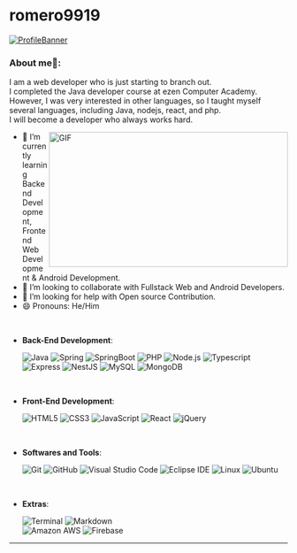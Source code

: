 # romero9919
[![ProfileBanner](https://musicart.co.kr/img/romebanners.png)](https://musicart.co.kr/)

### About me🧑:
I am a web developer who is just starting to branch out. <br />
I completed the Java developer course at ezen Computer Academy.<br />
However, I was very interested in other languages, so I taught myself several languages, including Java, nodejs, react, and php.<br />
I will become a developer who always works hard.

<img align="right" alt="GIF" src="https://musicart.co.kr/img/banner02.png" width="432" height="244" />

- 🌱 I’m currently learning Backend Development, Frontend Web Development & Android Development.
- 👯 I’m looking to collaborate with Fullstack Web and Android Developers.
- 🤔 I’m looking for help with Open source Contribution.
- 😄 Pronouns: He/Him
  
<br/>

<p align="center">

- **Back-End Development**:
    
    ![Java](https://img.shields.io/badge/Java%20-%232370ED.svg?style=for-the-badge&logoColor=white)
    ![Spring](https://img.shields.io/badge/Spring%20-%2116384C.svg?style=for-the-badge&logo=Spring&logoColor=white)
    ![SpringBoot](https://img.shields.io/badge/SpringBoot%20-%2116384C.svg?style=for-the-badge&logo=SpringBoot&logoColor=white)
    ![PHP](https://img.shields.io/badge/PHP%20-%2314354C.svg?style=for-the-badge&logo=PHP&logoColor=white)
    ![Node.js](https://img.shields.io/badge/Node.js-FDB515.svg?style=for-the-badge&logo=Node.js&logoColor=black)
    ![Typescript](https://img.shields.io/badge/Typescript-3178C6.svg?style=for-the-badge&logo=Typescript&logoColor=white)
    ![Express](https://img.shields.io/badge/Express-000000.svg?style=for-the-badge&logo=Express&logoColor=white)
    ![NestJS](https://img.shields.io/badge/NestJS-E0234E.svg?style=for-the-badge&logo=NestJS&logoColor=white)
    ![MySQL](https://img.shields.io/badge/MySQL-4479A1.svg?style=for-the-badge&logo=MySQL&logoColor=white)
    ![MongoDB](https://img.shields.io/badge/MongoDB-47A248.svg?style=for-the-badge&logo=MongoDB&logoColor=white)

<br>   
    
- **Front-End Development**:

    ![HTML5](https://img.shields.io/badge/HTML5%20-%23E34F26.svg?style=for-the-badge&logo=html5&logoColor=white)
    ![CSS3](https://img.shields.io/badge/CSS%20-%231572B6.svg?style=for-the-badge&logo=css3&logoColor=white)
    ![JavaScript](https://img.shields.io/badge/JavaScript%20-%23F7DF1E.svg?style=for-the-badge&logo=javascript&logoColor=black)
    ![React](https://img.shields.io/badge/React-61DAFB.svg?style=for-the-badge&logo=React&logoColor=black)
    ![jQuery](https://img.shields.io/badge/jQuery-0769AD.svg?style=for-the-badge&logo=jQuery&logoColor=white)

<br>

- **Softwares and Tools**:

    ![Git](https://img.shields.io/badge/git-%23F05033.svg?style=for-the-badge&logo=git&logoColor=white)
    ![GitHub](https://img.shields.io/badge/github-%23121011.svg?style=for-the-badge&logo=github&logoColor=white)
    ![Visual Studio Code](https://img.shields.io/badge/Visual%20Studio%20Code-0078d7.svg?style=for-the-badge&logo=visual-studio-code&logoColor=white)
    ![Eclipse IDE](https://img.shields.io/badge/Eclipse-525C86?style=for-the-badge&logo=EclipseIDE&logoColor=white) 
    ![Linux](https://img.shields.io/badge/Linux-FCC624?style=for-the-badge&logo=linux&logoColor=black) 
    ![Ubuntu](https://img.shields.io/badge/Ubuntu-E95420?style=for-the-badge&logo=Ubuntu&logoColor=white)

<br>

- **Extras**:

    ![Terminal](https://img.shields.io/badge/Terminal-%23054020?style=for-the-badge&logo=gnu-bash&logoColor=white)
    ![Markdown](https://img.shields.io/badge/markdown-%23000000.svg?style=for-the-badge&logo=markdown&logoColor=white)   
    ![Amazon AWS](https://img.shields.io/badge/AWS-FF9900?style=for-the-badge&logo=AmazonAWS&logoColor=white)
    ![Firebase](https://img.shields.io/badge/Firebase-FFCA28?style=for-the-badge&logo=Firebase&logoColor=black)


</p>

---
